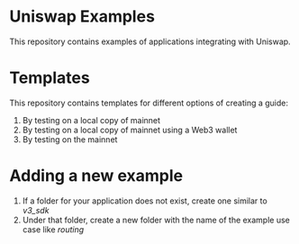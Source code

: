 # Uniswap Examples

This repository contains examples of applications integrating with Uniswap.

# Templates

This repository contains templates for different options of creating a guide:
1. By testing on a local copy of mainnet
3. By testing on a local copy of mainnet using a Web3 wallet
2. By testing on the mainnet
# Adding a new example

1. If a folder for your application does not exist, create one similar to *v3_sdk*
2. Under that folder, create a new folder with the name of the example use case like *routing*